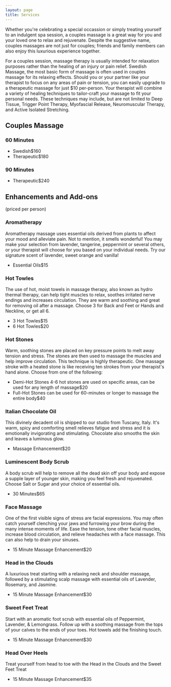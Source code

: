 ```yaml
---
layout: page
title: Services
---
```

Whether you're celebrating a special occassion or simply treating yourself to an indulgent spa session, a couples massage is a great way for you and your loved one to relax and rejuvenate. Despite the suggestive name, couples massages are not just for couples; friends and family members can also enjoy this luxurious experience together.

 For a couples session, massage therapy is usually intended for relaxation purposes rather than the healing of an injury or pain relief. Swedish Massage, the most basic form of massage is often used in couples massage for its relaxing effects.  Should you or your partner like your therapist to focus on any areas of pain or tension, you can easily upgrade to a therapeutic massage for just $10 per-person.  Your therapist will combine a variety of healing techniques to tailor-craft your massage to fit your personal needs.  These techniques may include, but are not limited to Deep Tissue, Trigger Point Therapy,  Myofascial Release, Neuromuscular Therapy, and Active Isolated Stretching.   

## Couples Massage

### 60 Minutes

<ul class="dotted-list">
  <li><span>Swedish</span><span>$160</span></li>
  <li><span>Therapeutic</span><span>$180</span></li>
</ul>

### 90 Minutes

<ul class="dotted-list">
  <li><span>Therapeutic</span><span>$240</span></li>
</ul>

## Enhancements and Add-ons

<p class='center'>
	(priced per person)
</p>

### Aromatherapy

Aromatherapy massage uses essential oils derived from plants to affect your mood and alleviate pain. Not to mention, it smells wonderful! You may make your selection from lavender, tangerine, peppermint or several others, or your therapist will choose for you based on your individual needs. Try our signature scent of lavender, sweet orange and vanilla! 

<ul class="dotted-list">
  <li><span>Essential Oils</span><span>$15</span></li>
</ul>

### Hot Towles

The use of hot, moist towels in massage therapy, also known as hydro thermal therapy, can help tight muscles to relax, soothes irritated nerve endings and increases circulation. They are warm and soothing and great for removing oil after a massage. Choose 3 for Back and Feet or Hands and Neckline, or get all 6. 

<ul class="dotted-list">
  <li><span>3 Hot Towles</span><span>$15</span></li>
  <li><span>6 Hot Towles</span><span>$20</span></li>
</ul>

### Hot Stones

Warm, soothing stones are placed on key pressure points to melt away tension and stress. The stones are then used to massage the muscles and help improve circulation. This technique is highly therapeutic. One massage stroke with a heated stone is like receiving ten strokes from your therapist's hand alone. Choose from one of the following: 

<ul class="dotted-list">
  <li><span>Demi-Hot Stones 4-6 hot stones are used on specific areas, can be used for any length of massage</span><span>$20</span></li>
  <li><span>Full-Hot Stones can be used for 60-minutes or longer to massage the entire body</span><span>$40</span></li>
</ul>

### Italian Chocolate Oil

 This divinely decadent oil is shipped to our studio from Tuscany, Italy. It's warm, spicy and comforting smell relieves fatigue and stress and it is emotionally invigorating and stimulating. Chocolate also smooths the skin and leaves a luminous glow. 

<ul class="dotted-list">
  <li><span>Massage Enhancement</span><span>$20</span></li>
</ul>

### Luminescent Body Scrub

 A body scrub will help to remove all the dead skin off your body and expose a supple layer of younger skin, making you feel fresh and rejuvenated. Choose Salt or Sugar and your choice of essential oils. 

<ul class="dotted-list">
  <li><span>30 Minutes</span><span>$65</span></li>
</ul>

### Face Massage

One of the first visible signs of stress are facial expressions. You may often catch yourself clenching your jaws and furrowing your brow during the many intense moments of life. Ease the tension, tone other facial muscles, increase blood circulation, and relieve headaches with a face massage. This can also help to drain your sinuses.

<ul class="dotted-list">
  <li><span>15 Minute Massage Enhancement</span><span>$20</span></li>
</ul>

### Head in the Clouds

 A luxurious treat starting with a relaxing neck and shoulder massage, followed by a stimulating scalp massage with essential oils of Lavender, Rosemary, and Jasmine.

<ul class="dotted-list">
  <li><span>15 Minute Massage Enhancement</span><span>$30</span></li>
</ul>

### Sweet Feet Treat

Start with an aromatic foot scrub with essential oils of Peppermint, Lavender, & Lemongrass. Follow up with a soothing massage from the tops of your calves to the ends of your toes. Hot towels add the finishing touch.

<ul class="dotted-list">
  <li><span>15 Minute Massage Enhancement</span><span>$30</span></li>
</ul>

### Head Over Heels

Treat yourself from head to toe with the Head in the Clouds and the Sweet Feet Treat

<ul class="dotted-list">
  <li><span>15 Minute Massage Enhancement</span><span>$35</span></li>
</ul>
